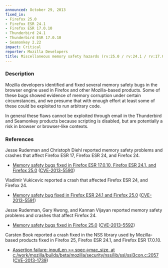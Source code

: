 ```yaml
---
announced: October 29, 2013
fixed_in:
- Firefox 25.0
- Firefox ESR 24.1
- Firefox ESR 17.0.10
- Thunderbird 24.1
- Thunderbird ESR 17.0.10
- Seamonkey 2.22
impact: Critical
reporter: Mozilla Developers
title: Miscellaneous memory safety hazards (rv:25.0 / rv:24.1 / rv:17.0.10)
---
```


<h3>Description</h3>

<p>Mozilla developers identified and fixed several memory safety bugs in the
browser engine used in Firefox and other Mozilla-based products. Some of these
bugs showed evidence of memory corruption under certain circumstances, and we
presume that with enough effort at least some of these could be exploited to run
arbitrary code.</p>

<p class="note">In general these flaws cannot be exploited through email in the
Thunderbird and Seamonkey products because scripting is disabled, but are
potentially a risk in browser or browser-like contexts.</p>

<h3>References</h3>

<p>Jesse Ruderman and Christoph Diehl reported memory safety problems and
crashes that affect Firefox ESR 17, Firefox ESR 24, and Firefox 24.</p>

<ul>
  <li><a href="https://bugzilla.mozilla.org/buglist.cgi?bug_id=860123,893572">
          Memory safety bugs fixed in Firefox ESR 17.0.10, Firefox ESR 24.1, and
Firefox 25.0</a> (<a href="http://cve.mitre.org/cgi-bin/cvename.cgi?name=CVE-2013-5590" class="ex-ref">CVE-2013-5590</a>)</li>
</ul>

<p>Vladimir Vukicevic reported a crash that affected Firefox ESR 24, and Firefox
24.</p>

<ul>
  <li><a href="https://bugzilla.mozilla.org/show_bug.cgi?id=859892">
          Memory safety bug fixed in Firefox ESR 24.1 and Firefox 25.0</a> (<a href="http://cve.mitre.org/cgi-bin/cvename.cgi?name=CVE-2013-5591" class="ex-ref">CVE-2013-5591</a>)</li>
</ul>

<p>Jesse Ruderman, Gary Kwong, and Kannan Vijayan reported memory safety
problems and crashes that affect Firefox 24.</p>

<ul>
  <li><a href="https://bugzilla.mozilla.org/buglist.cgi?bug_id=880544,886102,887921,&#10;912534">
          Memory safety bugs fixed in Firefox 25.0</a> (<a href="http://cve.mitre.org/cgi-bin/cvename.cgi?name=CVE-2013-5592" class="ex-ref">CVE-2013-5592</a>)</li>
</ul>

<p>Carsten Book reported a crash fixed in the NSS library used by Mozilla-based
products fixed in Firefox 25, Firefox ESR 24.1, and Firefox ESR 17.0.10.</p>

<ul>
  <li><a href="https://bugzilla.mozilla.org/show_bug.cgi?id=894370">
          Assertion failure: inputLen &gt;= spec-&gt;mac_size, at
c:/work/mozilla/builds/beta/mozilla/security/nss/lib/ssl/ssl3con.c:2057</a> (<a href="http://cve.mitre.org/cgi-bin/cvename.cgi?name=CVE-2013-1739" class="ex-ref">CVE-2013-1739</a>)</li>
</ul>




